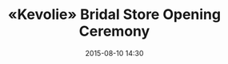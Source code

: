 ---
  title:      «Kevolie» Bridal Store Opening Ceremony
  date:       2015-08-10 14:30
  venue:      Kevolie
  address:    '50 Kimberley Street, Tsim Sha Tsui, Kowloon, Hong Kong'
  map:        '22.3008015, 114.174715'
  attendees:  'Myolie Wu, Nancy Wu, Elaine Yiu, <mark>Selena Lee</mark>, Paisley Wu, Mandy Wong'
  image:      yes
---